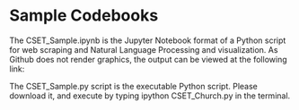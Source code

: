 # Sample Codebooks

The CSET_Sample.ipynb is the Jupyter Notebook format of a Python script for web scraping and Natural Language Processing and visualization. As Github does not render graphics, the output can be viewed at the following link:


The CSET_Sample.py script is the executable Python script. Please download it, and execute by typing ipython CSET_Church.py in the terminal.
